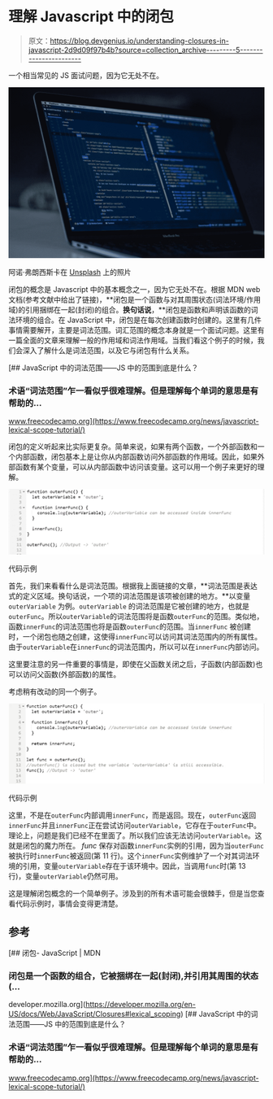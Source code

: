 # 理解 Javascript 中的闭包

> 原文：<https://blog.devgenius.io/understanding-closures-in-javascript-2d9d09f97b4b?source=collection_archive---------5----------------------->

一个相当常见的 JS 面试问题，因为它无处不在。

![](img/7eca99ae1bb1cb32618fb26ffd0f3a33.png)

阿诺·弗朗西斯卡在 [Unsplash](https://unsplash.com?utm_source=medium&utm_medium=referral) 上的照片

闭包的概念是 Javascript 中的基本概念之一，因为它无处不在。根据 MDN web 文档(参考文献中给出了链接)，**闭包是一个函数与对其周围状态(词法环境/作用域)的引用捆绑在一起(封闭)的组合。**换句话说**，**闭包是函数和声明该函数的词法环境的组合。在 JavaScript 中，闭包是在每次创建函数时创建的。这里有几件事情需要解开，主要是词法范围。词汇范围的概念本身就是一个面试问题。这里有一篇全面的文章来理解一般的作用域和词法作用域。当我们看这个例子的时候，我们会深入了解什么是词法范围，以及它与闭包有什么关系。

[](https://www.freecodecamp.org/news/javascript-lexical-scope-tutorial/) [## JavaScript 中的词法范围——JS 中的范围到底是什么？

### 术语“词法范围”乍一看似乎很难理解。但是理解每个单词的意思是有帮助的…

www.freecodecamp.org](https://www.freecodecamp.org/news/javascript-lexical-scope-tutorial/) 

闭包的定义听起来比实际更复杂。简单来说，如果有两个函数，一个外部函数和一个内部函数，闭包基本上是让你从内部函数访问外部函数的作用域。因此，如果外部函数有某个变量，可以从内部函数中访问该变量。这可以用一个例子来更好的理解。

![](img/ad505e9a08a220d8f6782bb1e9a79bed.png)

代码示例

首先，我们来看看什么是词法范围。根据我上面链接的文章，**词法范围是表达式的定义区域。换句话说，一个项的词法范围是该项被创建的地方。**以变量`outerVariable` 为例。`outerVariable` 的词法范围是它被创建的地方，也就是`outerFunc`。所以`outerVariable`的词法范围将是函数`outerFunc`的范围。类似地，函数`innerFunc`的词法范围也将是函数`outerFunc`的范围。当`innerFunc` 被创建时，一个闭包也随之创建，这使得`innerFunc`可以访问其词法范围内的所有属性。由于`outerVariable`在`innerFunc`的词法范围内，所以可以在`innerFunc`内部访问。

这里要注意的另一件重要的事情是，即使在父函数关闭之后，子函数(内部函数)也可以访问父函数(外部函数)的属性。

考虑稍有改动的同一个例子。

![](img/bfb0c1dcc7a4d3fc1567f63610751e9b.png)

代码示例

这里，不是在`outerFunc`内部调用`innerFunc`，而是返回。现在，`outerFunc`返回`innerFunc`并且`innerFunc`正在尝试访问`outerVariable`，它存在于`outerFunc`中。理论上，问题是我们已经不在里面了。所以我们应该无法访问`outerVariable`。这就是闭包的魔力所在。 *func* 保存对函数`innerFunc`实例的引用，因为当`outerFunc`被执行时`innerFunc`被返回(第 11 行)。这个`innerFunc`实例维护了一个对其词法环境的引用，变量`outerVariable`存在于该环境中。因此，当调用`func`时(第 13 行)，变量`outerVariable`仍然可用。

这是理解闭包概念的一个简单例子。涉及到的所有术语可能会很棘手，但是当您查看代码示例时，事情会变得更清楚。

## 参考

[](https://developer.mozilla.org/en-US/docs/Web/JavaScript/Closures#lexical_scoping) [## 闭包- JavaScript | MDN

### 闭包是一个函数的组合，它被捆绑在一起(封闭),并引用其周围的状态(…

developer.mozilla.org](https://developer.mozilla.org/en-US/docs/Web/JavaScript/Closures#lexical_scoping) [](https://www.freecodecamp.org/news/javascript-lexical-scope-tutorial/) [## JavaScript 中的词法范围——JS 中的范围到底是什么？

### 术语“词法范围”乍一看似乎很难理解。但是理解每个单词的意思是有帮助的…

www.freecodecamp.org](https://www.freecodecamp.org/news/javascript-lexical-scope-tutorial/)
